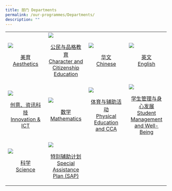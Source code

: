 ```yaml
---
title: 部门 Departments
permalink: /our-programmes/Departments/
description: ""
---
```

<table>
	<tr>
		<td width="25%">
			<a href="/our-programmes/Aesthetics/">
				<img src="/images/FTTPS%20Family/ExcoIcon.jpg"/>
				<p align="center">美育 <br> Aesthetics</p>
			</a>
		</td>
		<td width="25%">
			<a href="/our-programmes/CCE/">
				<img src="/images/TEACHERS.jpg"/>
				<p align="center">公民与品格教育<br> Character and Citizenship Education</p>
			</a>
		</td>
		<td width="25%">
			<a href="/our-programmes/Chinese/">
				<img src="/images/SAC.jpg"/>
				<p align="center">华文 <br>Chinese</p>
			</a>
		</td>
		<td width="25%">
			<a href="/Prog-icon/parent-support-group">
				<img src="/images/PSG%20(1).jpg"/>
				<p align="center">英文 <br> English</p>
			</a>
		</td>
	</tr>
	<tr>
		<td width="25%">
			<a href="/Prog-icon/school-management-committee">
				<img src="/images/FTTPS%20Family/ExcoIcon.jpg"/>
				<p align="center">创意、资讯科技<br>Innovation & ICT</p>
			</a>
		</td>
		<td width="25%">
			<a href="/Prog-icon/our-staff">
				<img src="/images/TEACHERS.jpg"/>
				<p align="center">数学 <br> Mathematics</p>
			</a>
		</td>
		<td width="25%">
			<a href="/Prog-icon/school-advisory-committee">
				<img src="/images/SAC.jpg"/>
				<p align="center">体育与辅助活动 <br> Physical Education <br> and CCA</p>
			</a>
		</td>
		<td width="25%">
			<a href="/Prog-icon/parent-support-group">
				<img src="/images/PSG%20(1).jpg"/>
				<p align="center">学生管理与身心发展 <br> Student Management <br> and Well-Being</p>
			</a>
		</td>
	</tr>
	<tr>
		<td width="25%">
			<a href="/Prog-icon/school-management-committee">
				<img src="/images/FTTPS%20Family/ExcoIcon.jpg"/>
				<p align="center">科学 <br> Science</p>
			</a>
		</td>
		<td width="25%">
			<a href="/Prog-icon/our-staff">
				<img src="/images/TEACHERS.jpg"/>
				<p align="center">特别辅助计划 <br> Special Assistance Plan (SAP)</p>
			</a>
		</td>
</table>
